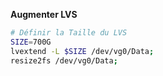 **Augmenter LVS**
```bash
# Définir la Taille du LVS
SIZE=700G
lvextend -L $SIZE /dev/vg0/Data;
resize2fs /dev/vg0/Data;
```
